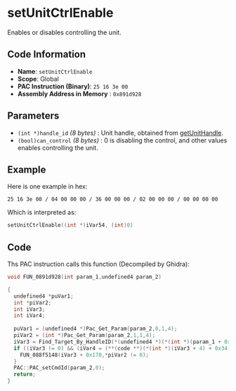 # setUnitCtrlEnable

Enables or disables controlling the unit.

## Code Information

- **Name**: `setUnitCtrlEnable`
- **Scope**: Global
- **PAC Instruction (Binary)**: `25 16 3e 00`
- **Assembly Address in Memory** : `0x891d928`

## Parameters

- `(int *)handle_id` *(8 bytes)* : Unit handle, obtained from [getUnitHandle](./getunithandle.md).
- `(bool)can_control` *(8 bytes)* : 0 is disabling the control, and other values enables controlling the unit.

## Example

Here is one example in hex:

```25 16 3e 00 / 04 00 00 00 / 36 00 00 00 / 02 00 00 00 / 00 00 00 00```

Which is interpreted as:

```c
setUnitCtrlEnable((int *)iVar54, (int)0)
```

## Code

Ths PAC instruction calls this function (Decompiled by Ghidra):

```c
void FUN_0891d928(int param_1,undefined4 param_2)

{
  undefined4 *puVar1;
  int *piVar2;
  int iVar3;
  int iVar4;
  
  puVar1 = (undefined4 *)Pac_Get_Param(param_2,0,1,4);
  piVar2 = (int *)Pac_Get_Param(param_2,1,1,4);
  iVar3 = Find_Target_By_HandleID(*(undefined4 *)(*(int *)(param_1 + 0x10) + 0xe8),*puVar1,1);
  if ((iVar3 != 0) && (iVar4 = (**(code **)(*(int *)(iVar3 + 4) + 0x34))(iVar3), iVar4 == 9)) {
    FUN_088f5148(iVar3 + 0x170,*piVar2 != 0);
  }
  PAC::PAC_setCmdId(param_2,0);
  return;
}
```


